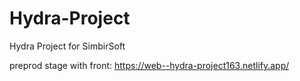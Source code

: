 # Hydra-Project
Hydra Project for SimbirSoft

preprod stage with front: https://web--hydra-project163.netlify.app/
